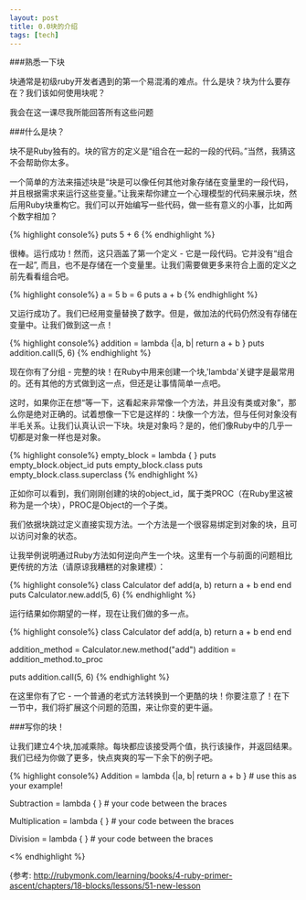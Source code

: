 ```yaml
---
layout: post
title: 0.0块的介绍 
tags: [tech]
---
```


###熟悉一下块

块通常是初级ruby开发者遇到的第一个易混淆的难点。什么是块？块为什么要存在？我们该如何使用块呢？

我会在这一课尽我所能回答所有这些问题

###什么是块？

块不是Ruby独有的。块的官方的定义是“组合在一起的一段的代码。”当然，我猜这不会帮助你太多。

一个简单的方法来描述块是“块是可以像任何其他对象存储在变量里的一段代码，并且根据需求来运行这些变量。”让我来帮你建立一个心理模型的代码来展示块，然后用Ruby块重构它。我们可以开始编写一些代码，做一些有意义的小事，比如两个数字相加？

{% highlight console%}
puts 5 + 6
{% endhighlight %}

很棒。运行成功！然而，这只涵盖了第一个定义 - 它是一段代码。它并没有“组合在一起”, 而且，也不是存储在一个变量里。让我们需要做更多来符合上面的定义之前先看看组合吧。

{% highlight console%}
a = 5
b = 6
puts a + b
{% endhighlight %}

又运行成功了。我们已经用变量替换了数字。但是，做加法的代码仍然没有存储在变量中。让我们做到这一点！

{% highlight console%}
addition = lambda {|a, b| return a + b }
puts addition.call(5, 6)
{% endhighlight %}

现在你有了分组 - 完整的块！在Ruby中用来创建一个块,'lambda'关键字是最常用的。还有其他的方式做到这一点，但还是让事情简单一点吧。

这时，如果你正在想“等一下，这看起来非常像一个方法，并且没有类或对象”，那么你是绝对正确的。试着想像一下它是这样的：块像一个方法，但与任何对象没有半毛关系。让我们认真认识一下块。块是对象吗？是的，他们像Ruby中的几乎一切都是对象一样也是对象。

{% highlight console%}
empty_block = lambda { }
puts empty_block.object_id
puts empty_block.class
puts empty_block.class.superclass
{% endhighlight %}

正如你可以看到，我们刚刚创建的块的object_id，属于类PROC（在Ruby里这被称为是一个块），PROC是Object的一个子类。

我们依据块跳过定义直接实现方法。一个方法是一个很容易绑定到对象的块，且可以访问对象的状态。

让我举例说明通过Ruby方法如何逆向产生一个块。这里有一个与前面的问题相比更传统的方法（请原谅我糟糕的对象建模）：

{% highlight console%}
class Calculator
  def add(a, b)
    return a + b
  end
end
puts Calculator.new.add(5, 6)
{% endhighlight %}

运行结果如你期望的一样，现在让我们做的多一点。

{% highlight console%}
class Calculator
  def add(a, b)
    return a + b
  end
end

addition_method = Calculator.new.method("add")
addition =  addition_method.to_proc

puts addition.call(5, 6)
{% endhighlight %}

在这里你有了它 - 一个普通的老式方法转换到一个更酷的块！你要注意了！在下一节中，我们将扩展这个问题的范围，来让你变的更牛逼。


###写你的块！

让我们建立4个块,加减乘除。每块都应该接受两个值，执行该操作，并返回结果。我们已经为你做了更多，快点爽爽的写一下余下的例子吧。

{% highlight console%}
Addition = lambda {|a, b| return a + b } # use this as your example!

Subtraction = lambda { } # your code between the braces

Multiplication = lambda { } # your code between the braces

Division = lambda { } # your code between the braces

<% endhighlight %}

{参考:
<http://rubymonk.com/learning/books/4-ruby-primer-ascent/chapters/18-blocks/lessons/51-new-lesson>
